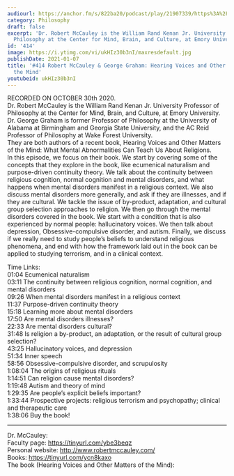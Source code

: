 ```yaml
---
audiourl: https://anchor.fm/s/822ba20/podcast/play/21907339/https%3A%2F%2Fd3ctxlq1ktw2nl.cloudfront.net%2Fstaging%2F2020-9-31%2F9a87d866-ee3b-f493-89ee-cf4132e2ce58.m4a
category: Philosophy
draft: false
excerpt: 'Dr. Robert McCauley is the William Rand Kenan Jr. University Professor of
  Philosophy at the Center for Mind, Brain, and Culture, at Emory University.   '
id: '414'
image: https://i.ytimg.com/vi/ukHIz30b3nI/maxresdefault.jpg
publishDate: 2021-01-07
title: '#414 Robert McCauley & George Graham: Hearing Voices and Other Matters of
  the Mind'
youtubeid: ukHIz30b3nI
---
```

<div class="timelinks">

RECORDED ON OCTOBER 30th 2020.  
Dr. Robert McCauley is the William Rand Kenan Jr. University Professor of Philosophy at the Center for Mind, Brain, and Culture, at Emory University.   
Dr. George Graham is former Professor of Philosophy at the University of Alabama at Birmingham and Georgia State University, and the AC Reid Professor of Philosophy at Wake Forest University.  
They are both authors of a recent book, Hearing Voices and Other Matters of the Mind: What Mental Abnormalities Can Teach Us About Religions.  
In this episode, we focus on their book. We start by covering some of the concepts that they explore in the book, like ecumenical naturalism and purpose-driven continuity theory. We talk about the continuity between religious cognition, normal cognition and mental disorders, and what happens when mental disorders manifest in a religious context. We also discuss mental disorders more generally, and ask if they are illnesses, and if they are cultural. We tackle the issue of by-product, adaptation, and cultural group selection approaches to religion. We then go through the mental disorders covered in the book. We start with a condition that is also experienced by normal people: hallucinatory voices. We then talk about depression, Obsessive-compulsive disorder, and autism. Finally, we discuss if we really need to study people’s beliefs to understand religious phenomena, and end with how the framework laid out in the book can be applied to studying terrorism, and in a clinical context.

Time Links:  
<time>01:04</time> Ecumenical naturalism  
<time>03:11</time> The continuity between religious cognition, normal cognition, and mental disorders  
<time>09:26</time> When mental disorders manifest in a religious context  
<time>11:37</time> Purpose-driven continuity theory  
<time>15:18</time> Learning more about mental disorders  
<time>17:50</time> Are mental disorders illnesses?  
<time>22:33</time> Are mental disorders cultural?  
<time>31:48</time> Is religion a by-product, an adaptation, or the result of cultural group selection?  
<time>43:25</time> Hallucinatory voices, and depression  
<time>51:34</time> Inner speech  
<time>58:56</time> Obsessive-compulsive disorder, and scrupulosity  
<time>1:08:04</time> The origins of religious rituals  
<time>1:14:51</time> Can religion cause mental disorders?  
<time>1:19:48</time> Autism and theory of mind  
<time>1:29:35</time> Are people’s explicit beliefs important?  
<time>1:33:44</time> Prospective projects: religious terrorism and psychopathy; clinical and therapeutic care  
<time>1:38:06</time> Buy the book!

---

Dr. McCauley:  
Faculty page: https://tinyurl.com/ybe3beqz  
Personal website: http://www.robertmccauley.com/  
Books: https://tinyurl.com/ycn8kaxo  
The book (Hearing Voices and Other Matters of the Mind): 
</div>

